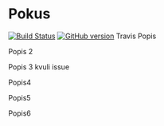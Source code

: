 Pokus
=====

[![Build Status](https://travis-ci.org/gitpajo/Pokus.png)](https://travis-ci.org/gitpajo/Pokus)
[![GitHub version](https://badge.fury.io/gh/gitpajo%2Fpokus.png)](http://badge.fury.io/gh/gitpajo%2Fpokus)
Travis
Popis

Popis 2

Popis 3 kvuli issue

Popis4

Popis5

Popis6
